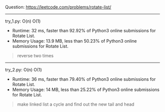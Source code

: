 Question: https://leetcode.com/problems/rotate-list/

---

try_1.py: O(n) O(1)
* Runtime: 32 ms, faster than 92.92% of Python3 online submissions for Rotate List.
* Memory Usage: 13.9 MB, less than 50.23% of Python3 online submissions for Rotate List.

> reverse two times

---

try_2.py: O(n) O(1)
* Runtime: 36 ms, faster than 79.40% of Python3 online submissions for Rotate List.
* Memory Usage: 14 MB, less than 25.22% of Python3 online submissions for Rotate List.

> make linked list a cycle and find out the new tail and head
